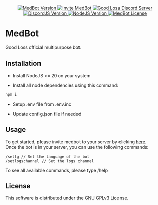 <p align="center">
  <a href="https://goodloss.fr">
    <img src="https://img.shields.io/github/package-json/v/MatuxGG/MedBot?label=MedBot%20Version" alt="MedBot Version">
  </a>
  <a href="https://goodloss.fr/medbot/invite">
    <img src="https://img.shields.io/badge/Invite%20MedBot-Click%20Here-blueviolet?logo=discord&logoColor=white" alt="Invite MedBot">
  </a>
  <a href="https://goodloss.fr/discord">
    <img src="https://img.shields.io/badge/Good%20Loss%20Discord%20Server-Join-7289DA?logo=discord&logoColor=white" alt="Good Loss Discord Server">
  </a>
  <a href="https://discord.js.org/">
    <img src="https://img.shields.io/badge/DiscordJS-v14-blue" alt="DiscordJS Version">
  </a>
  <a href="https://nodejs.org/">
    <img src="https://img.shields.io/badge/NodeJS-%3E%3D20.x-brightgreen" alt="NodeJS Version">
  </a>
  <a href="https://github.com/MatuxGG/MedBot/blob/master/LICENSE">
    <img src="https://img.shields.io/github/license/MatuxGG/MedBot" alt="MedBot License">
  </a>
</p>

# MedBot

Good Loss official multipurpose bot.

## Installation

- Install NodeJS >= 20 on your system

- Install all node dependencies using this command:
```
npm i
```

- Setup .env file from .env.inc

- Update config.json file if needed

## Usage

To get started, please invite medbot to your server by clicking [here](https://goodloss.fr/medbot/invite). \
Once the bot is in your server, you can use the following commands:
```
/setlg // Set the language of the bot
/setlogschannel // Set the logs channel
```

To see all available commands, please type /help

## License

This software is distributed under the GNU GPLv3 License.
